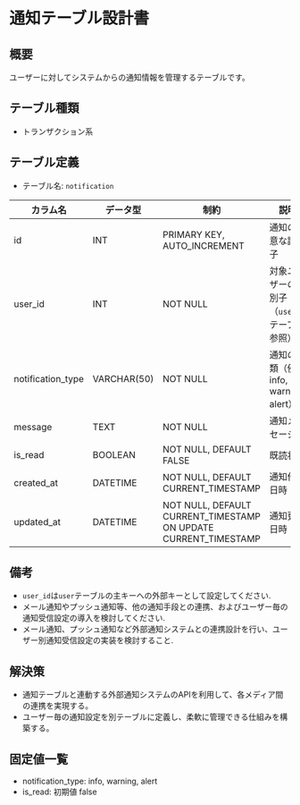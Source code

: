 # 通知テーブル設計書

## 概要
ユーザーに対してシステムからの通知情報を管理するテーブルです。

## テーブル種類
- トランザクション系

## テーブル定義
- テーブル名: `notification`

| カラム名           | データ型      | 制約                                      | 説明                                  |
|--------------------|---------------|-------------------------------------------|---------------------------------------|
| id                 | INT           | PRIMARY KEY, AUTO_INCREMENT               | 通知の一意な識別子                     |
| user_id            | INT           | NOT NULL                                  | 対象ユーザーの識別子（`user` テーブル参照）|
| notification_type  | VARCHAR(50)   | NOT NULL                                  | 通知の種類（例: info, warning, alert） |
| message            | TEXT          | NOT NULL                                  | 通知メッセージ                         |
| is_read            | BOOLEAN       | NOT NULL, DEFAULT FALSE                   | 既読状態                              |
| created_at         | DATETIME      | NOT NULL, DEFAULT CURRENT_TIMESTAMP       | 通知作成日時                          |
| updated_at         | DATETIME      | NOT NULL, DEFAULT CURRENT_TIMESTAMP ON UPDATE CURRENT_TIMESTAMP | 通知更新日時           |

## 備考
- `user_id`は`user`テーブルの主キーへの外部キーとして設定してください.
- メール通知やプッシュ通知等、他の通知手段との連携、およびユーザー毎の通知受信設定の導入を検討してください.
- メール通知、プッシュ通知など外部通知システムとの連携設計を行い、ユーザー別通知受信設定の実装を検討すること.

## 解決策
- 通知テーブルと連動する外部通知システムのAPIを利用して、各メディア間の連携を実現する。
- ユーザー毎の通知設定を別テーブルに定義し、柔軟に管理できる仕組みを構築する。

## 固定値一覧
- notification_type: info, warning, alert
- is_read: 初期値 false
